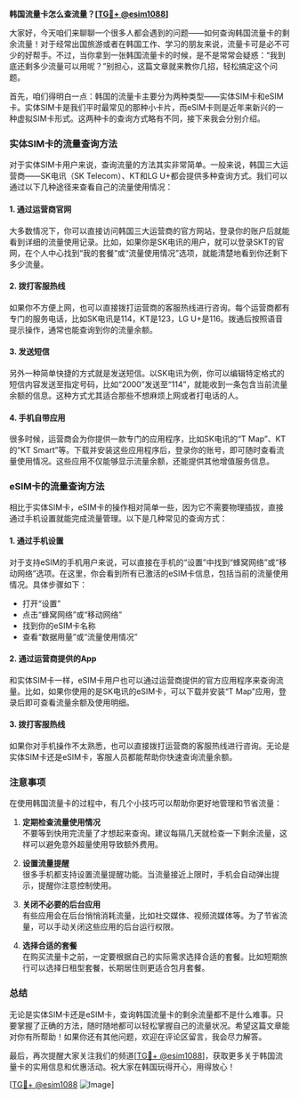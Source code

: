 **韩国流量卡怎么查流量？[[TG💪+ @esim1088](https://t.me/s/esim1088)]**

大家好，今天咱们来聊聊一个很多人都会遇到的问题——如何查询韩国流量卡的剩余流量！对于经常出国旅游或者在韩国工作、学习的朋友来说，流量卡可是必不可少的好帮手。不过，当你拿到一张韩国流量卡的时候，是不是常常会疑惑：“我到底还剩多少流量可以用呢？”别担心，这篇文章就来教你几招，轻松搞定这个问题。

首先，咱们得明白一点：韩国的流量卡主要分为两种类型——实体SIM卡和eSIM卡。实体SIM卡是我们平时最常见的那种小卡片，而eSIM卡则是近年来新兴的一种虚拟SIM卡形式。这两种卡的查询方式略有不同，接下来我会分别介绍。

### 实体SIM卡的流量查询方法

对于实体SIM卡用户来说，查询流量的方法其实非常简单。一般来说，韩国三大运营商——SK电讯（SK Telecom）、KT和LG U+都会提供多种查询方式。我们可以通过以下几种途径来查看自己的流量使用情况：

#### 1. **通过运营商官网**
   大多数情况下，你可以直接访问韩国三大运营商的官方网站，登录你的账户后就能看到详细的流量使用记录。比如，如果你是SK电讯的用户，就可以登录SKT的官网，在个人中心找到“我的套餐”或“流量使用情况”选项，就能清楚地看到你还剩下多少流量。

#### 2. **拨打客服热线**
   如果你不方便上网，也可以直接拨打运营商的客服热线进行咨询。每个运营商都有专门的服务电话，比如SK电讯是114，KT是123，LG U+是116。拨通后按照语音提示操作，通常也能查询到你的流量余额。

#### 3. **发送短信**
   另外一种简单快捷的方式就是发送短信。以SK电讯为例，你可以编辑特定格式的短信内容发送至指定号码，比如“2000”发送至“114”，就能收到一条包含当前流量余额的信息。这种方式尤其适合那些不想麻烦上网或者打电话的人。

#### 4. **手机自带应用**
   很多时候，运营商会为你提供一款专门的应用程序，比如SK电讯的“T Map”、KT的“KT Smart”等。下载并安装这些应用程序后，登录你的账号，即可随时查看流量使用情况。这些应用不仅能够显示流量余额，还能提供其他增值服务信息。

### eSIM卡的流量查询方法

相比于实体SIM卡，eSIM卡的操作相对简单一些，因为它不需要物理插拔，直接通过手机设置就能完成流量管理。以下是几种常见的查询方式：

#### 1. **通过手机设置**
   对于支持eSIM的手机用户来说，可以直接在手机的“设置”中找到“蜂窝网络”或“移动网络”选项。在这里，你会看到所有已激活的eSIM卡信息，包括当前的流量使用情况。具体步骤如下：
   - 打开“设置”
   - 点击“蜂窝网络”或“移动网络”
   - 找到你的eSIM卡名称
   - 查看“数据用量”或“流量使用情况”

#### 2. **通过运营商提供的App**
   和实体SIM卡一样，eSIM卡用户也可以通过运营商提供的官方应用程序来查询流量。比如，如果你使用的是SK电讯的eSIM卡，可以下载并安装“T Map”应用，登录后即可查看流量余额及使用明细。

#### 3. **拨打客服热线**
   如果你对手机操作不太熟悉，也可以直接拨打运营商的客服热线进行咨询。无论是实体SIM卡还是eSIM卡，客服人员都能帮助你快速查询流量余额。

### 注意事项

在使用韩国流量卡的过程中，有几个小技巧可以帮助你更好地管理和节省流量：

1. **定期检查流量使用情况**  
   不要等到快用完流量了才想起来查询。建议每隔几天就检查一下剩余流量，这样可以避免意外超量使用导致额外费用。

2. **设置流量提醒**  
   很多手机都支持设置流量提醒功能。当流量接近上限时，手机会自动弹出提示，提醒你注意控制使用。

3. **关闭不必要的后台应用**  
   有些应用会在后台悄悄消耗流量，比如社交媒体、视频流媒体等。为了节省流量，可以手动关闭这些应用的后台运行权限。

4. **选择合适的套餐**  
   在购买流量卡之前，一定要根据自己的实际需求选择合适的套餐。比如短期旅行可以选择日租型套餐，长期居住则更适合包月套餐。

### 总结

无论是实体SIM卡还是eSIM卡，查询韩国流量卡的剩余流量都不是什么难事。只要掌握了正确的方法，随时随地都可以轻松掌握自己的流量状况。希望这篇文章能对你有所帮助！如果你还有其他问题，欢迎在评论区留言，我会尽力解答。

最后，再次提醒大家关注我们的频道[[TG💪+ @esim1088](https://t.me/s/esim1088)]，获取更多关于韩国流量卡的实用信息和优惠活动。祝大家在韩国玩得开心，用得放心！

[[TG💪+ @esim1088](https://t.me/s/esim1088) ![Image](https://i.postimg.cc/4NQfJmqS/Snipaste-2025-05-13-00-14-12.png)]